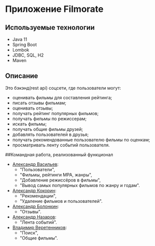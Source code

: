# Приложение Filmorate

## Используемые технологии

- Java 11
- Spring Boot
- Lombok
- JDBC, SQL, H2
- Maven

## Описание

Это бэкэнд(rest api) соцсети, где пользователи могут:

- оценивать фильмы для составления рейтинга;
- писать отзывы фильмам;
- оценивать отзывы;
- получать рейтинг популярных фильмов;
- получать фильмы по режиссерам;
- искать фильмы;
- получать общие фильмы друзей;
- добавлять пользователей в друзья;
- получать рекомендованные пользователю фильмы по оценкам;
- просматривать ленту событий пользователя.

##Командная работа, реализованный функционал

- [Александр Васильев](https://github.com/notbadcodecom):
  +  "Пользователи",
  +  "Фильмы, рейтинги MPA, жанры",
  +  "Добавление режиссёров в фильмы",
  +  "Вывод самых популярных фильмов по жанру и годам".
- [Александр Кокорин](https://github.com/Akokorin89):
  +  "Рекомендации",
  +  "Удаление фильмов и пользователей".
- [Александр Болонкин](https://github.com/BolonkinAleksandr):
  +  "Отзывы".
- [Александр Назаров](https://github.com/9815444):
  +  "Лента событий".
- [Владимир Веретенников](https://github.com/TheRevoIt):
  +  "Поиск",
  +  "Общие фильмы".
